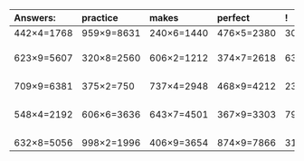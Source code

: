 | Answers: | practice | makes | perfect | ! |
| :--- | :--- | :--- | :--- | :--- |
| 442×4=1768 | 959×9=8631 | 240×6=1440 | 476×5=2380 | 303×8=2424 | 
|   |   |   |   |   | 
|   |   |   |   |   | 
|   |   |   |   |   | 
| 623×9=5607 | 320×8=2560 | 606×2=1212 | 374×7=2618 | 638×7=4466 | 
|   |   |   |   |   | 
|   |   |   |   |   | 
|   |   |   |   |   | 
|   |   |   |   |   | 
| 709×9=6381 | 375×2=750 | 737×4=2948 | 468×9=4212 | 233×4=932 | 
|   |   |   |   |   | 
|   |   |   |   |   | 
|   |   |   |   |   | 
|   |   |   |   |   | 
| 548×4=2192 | 606×6=3636 | 643×7=4501 | 367×9=3303 | 797×7=5579 | 
|   |   |   |   |   | 
|   |   |   |   |   | 
|   |   |   |   |   | 
|   |   |   |   |   | 
| 632×8=5056 | 998×2=1996 | 406×9=3654 | 874×9=7866 | 310×6=1860 | 
